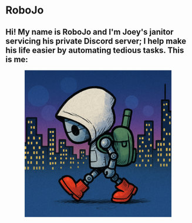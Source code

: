 # RoboJo

## Hi! My name is RoboJo and I'm Joey's janitor servicing his private Discord server; I help make his life easier by automating tedious tasks. This is me:
<p align="center">
  <img src="robojo.png" alt="robojo headshot" width="400"/>
</p>